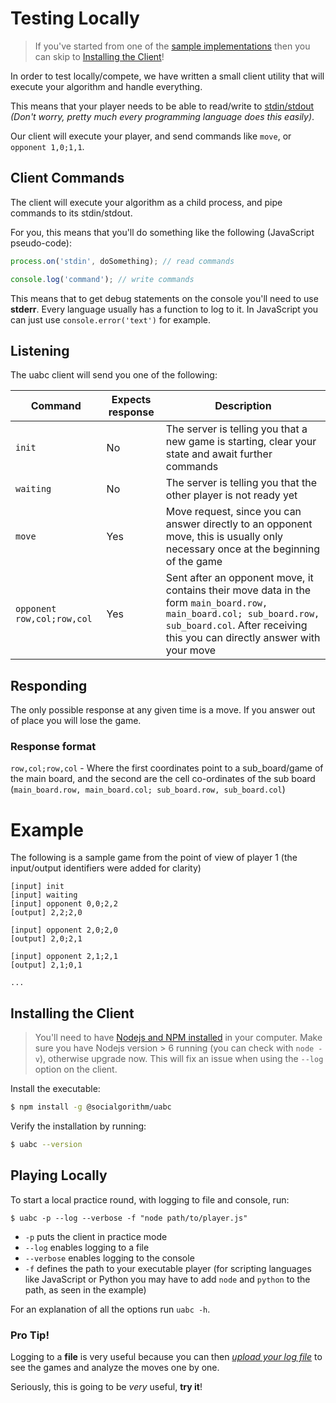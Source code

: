 # Testing Locally

> If you've started from one of the [sample implementations](writing_player.md#initial-implementations) then you can skip to [Installing the Client](#installing-the-client)!

In order to test locally/compete, we have written a small client utility that will execute your algorithm and handle everything.

This means that your player needs to be able to read/write to [stdin/stdout](https://en.wikipedia.org/wiki/Standard_streams) *(Don't worry, pretty much every programming language does this easily)*.

Our client will execute your player, and send commands like `move`, or `opponent 1,0;1,1`.

## Client Commands

The client will execute your algorithm as a child process, and pipe commands to its stdin/stdout.

For you, this means that you'll do something like the following (JavaScript pseudo-code):

```js
process.on('stdin', doSomething); // read commands

console.log('command'); // write commands
```

This means that to get debug statements on the console you'll need to use **stderr**. Every language usually has a function to log to it. In JavaScript you can just use `console.error('text')` for example.

## Listening

The uabc client will send you one of the following:

|Command|Expects response|Description|
|-------|----------------|-----------|
|`init`|No|The server is telling you that a new game is starting, clear your state and await further commands|
|`waiting`|No|The server is telling you that the other player is not ready yet|
|`move`|Yes|Move request, since you can answer directly to an opponent move, this is usually only necessary once at the beginning of the game|
|`opponent row,col;row,col`|Yes|Sent after an opponent move, it contains their move data in the form `main_board.row, main_board.col; sub_board.row, sub_board.col`. After receiving this you can directly answer with your move|

## Responding
The only possible response at any given time is a move. If you answer out of place you will lose the game.

### Response format
`row,col;row,col` - Where the first coordinates point to a sub_board/game of the main board, and the second are the cell co-ordinates of the sub board (`main_board.row, main_board.col; sub_board.row, sub_board.col`)

# Example

The following is a sample game from the point of view of player 1 (the input/output identifiers were added for clarity)

```
[input] init
[input] waiting
[input] opponent 0,0;2,2
[output] 2,2;2,0

[input] opponent 2,0;2,0
[output] 2,0;2,1

[input] opponent 2,1;2,1
[output] 2,1;0,1

...
```

## Installing the Client

> You'll need to have [Nodejs and NPM installed](https://nodejs.org/en/download/) in your computer.
> Make sure you have Nodejs version > 6 running (you can check with `node -v`), otherwise upgrade now. This will fix an issue when using the `--log` option on the client.

Install the executable:

```bash
$ npm install -g @socialgorithm/uabc
```
Verify the installation by running:

```bash
$ uabc --version
```

## Playing Locally

To start a local practice round, with logging to file and console, run:

```
$ uabc -p --log --verbose -f "node path/to/player.js"
```

* `-p` puts the client in practice mode
* `--log` enables logging to a file
* `--verbose` enables logging to the console
* `-f` defines the path to your executable player (for scripting languages like JavaScript or Python you may have to add `node` and `python` to the path, as seen in the example)

For an explanation of all the options run `uabc -h`.

### Pro Tip!

Logging to a **file** is very useful because you can then *[upload your log file](https://uttt.socialgorithm.org/replay)* to see the games and analyze the moves one by one.

Seriously, this is going to be *very* useful, **try it**!
